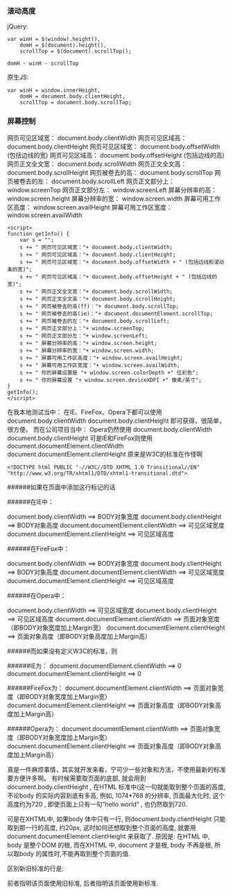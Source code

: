 ### 滚动高度

jQuery:

```
var winH = $(window).height(),
    domH = $(document).height(),
    scrollTop = $(document).scrollTop();

domH - winH - scrollTop
```

原生JS:

```
var winH = window.innerHeight,
    domH = document.body.clientHeight,
    scrollTop = document.body.scrollTop;
```

### 屏幕控制

网页可见区域宽： document.body.clientWidth 
网页可见区域高： document.body.clientHeight 
网页可见区域宽： document.body.offsetWidth (包括边线的宽) 
网页可见区域高： document.body.offsetHeight (包括边线的高) 
网页正文全文宽： document.body.scrollWidth 
网页正文全文高： document.body.scrollHeight 
网页被卷去的高： document.body.scrollTop 
网页被卷去的左： document.body.scrollLeft 
网页正文部分上： window.screenTop 
网页正文部分左： window.screenLeft 
屏幕分辨率的高： window.screen.height 
屏幕分辨率的宽： window.screen.width 
屏幕可用工作区高度： window.screen.availHeight 
屏幕可用工作区宽度： window.screen.availWidth 

```
<script> 
function getInfo() { 
    var s = ""; 
    s += " 网页可见区域宽："+ document.body.clientWidth; 
    s += " 网页可见区域高："+ document.body.clientHeight; 
    s += " 网页可见区域宽："+ document.body.offsetWidth + " (包括边线和滚动条的宽)"; 
    s += " 网页可见区域高："+ document.body.offsetHeight + " (包括边线的宽)"; 
    s += " 网页正文全文宽："+ document.body.scrollWidth; 
    s += " 网页正文全文高："+ document.body.scrollHeight; 
    s += " 网页被卷去的高(ff)："+ document.body.scrollTop; 
    s += " 网页被卷去的高(ie)："+ document.documentElement.scrollTop; 
    s += " 网页被卷去的左："+ document.body.scrollLeft; 
    s += " 网页正文部分上："+ window.screenTop; 
    s += " 网页正文部分左："+ window.screenLeft; 
    s += " 屏幕分辨率的高："+ window.screen.height; 
    s += " 屏幕分辨率的宽："+ window.screen.width; 
    s += " 屏幕可用工作区高度："+ window.screen.availHeight; 
    s += " 屏幕可用工作区宽度："+ window.screen.availWidth; 
    s += " 你的屏幕设置是 "+ window.screen.colorDepth +" 位彩色"; 
    s += " 你的屏幕设置 "+ window.screen.deviceXDPI +" 像素/英寸"; 
} 
getInfo(); 
</script> 
```

在我本地测试当中： 
在IE、FireFox、Opera下都可以使用 
document.body.clientWidth 
document.body.clientHeight 
即可获得，很简单，很方便。 
而在公司项目当中： 
Opera仍然使用 
document.body.clientWidth 
document.body.clientHeight 
可是IE和FireFox则使用 
document.documentElement.clientWidth 
document.documentElement.clientHeight 
原来是W3C的标准在作怪啊 

```
<!DOCTYPE html PUBLIC "-//W3C//DTD XHTML 1.0 Transitional//EN" "http://www.w3.org/TR/xhtml1/DTD/xhtml1-transitional.dtd"> 
```

######如果在页面中添加这行标记的话 

######在IE中： 

document.body.clientWidth ==> BODY对象宽度 
document.body.clientHeight ==> BODY对象高度 
document.documentElement.clientWidth ==> 可见区域宽度 
document.documentElement.clientHeight ==> 可见区域高度 

######在FireFox中： 

document.body.clientWidth ==> BODY对象宽度 
document.body.clientHeight ==> BODY对象高度 
document.documentElement.clientWidth ==> 可见区域宽度 
document.documentElement.clientHeight ==> 可见区域高度 


######在Opera中： 

document.body.clientWidth ==> 可见区域宽度 
document.body.clientHeight ==> 可见区域高度 
document.documentElement.clientWidth ==> 页面对象宽度（即BODY对象宽度加上Margin宽） 
document.documentElement.clientHeight ==> 页面对象高度（即BODY对象高度加上Margin高）

######而如果没有定义W3C的标准，则 

######IE为： 
document.documentElement.clientWidth ==> 0 
document.documentElement.clientHeight ==> 0 

######FireFox为： 
document.documentElement.clientWidth ==> 页面对象宽度（即BODY对象宽度加上Margin宽）
document.documentElement.clientHeight ==> 页面对象高度（即BODY对象高度加上Margin高） 

######Opera为： 
document.documentElement.clientWidth ==> 页面对象宽度（即BODY对象宽度加上Margin宽）
document.documentElement.clientHeight ==> 页面对象高度（即BODY对象高度加上Margin高）
 
真是一件麻烦事情，其实就开发来看，宁可少一些对象和方法，不使用最新的标准要方便许多啊。 
有时候需要取页面的底部, 就会用到document.body.clientHeight , 
在HTML 标准中(这一句就能取到整个页面的高度, 不论body 的实际内容到底有多高, 
例如, 1074*768 的分辨率, 页面最大化时, 这个高度约为720 , 即使页面上只有一句”hello world” , 
也仍然取到720. 

可是在XHTML中, 如果body 体中只有一行, 则document.body.clientHeight 只能取到那一行的高度, 约20px,
这时如何还想取到整个页面的高度, 就要用document.documentElement.clientHeight 来获取了. 
原因是: 在HTML 中, body 是整个DOM 的根, 而在XHTML 中, document 才是根, body 不再是根, 所以取body 的属性时,不能再取到整个页面的值. 

区别新旧标准的行是: 
<!DOCTYPE HTML PUBLIC “-//W3C//DTD HTML 4.0 Transitional//EN” > 
<!DOCTYPE html PUBLIC “-//W3C//DTD XHTML 1.0 Transitional//EN” “http://www.w3.org/TR/xhtml1/DTD/xhtml1-transitional.dtd“> 
前者指明该页面使用旧标准, 后者指明该页面使用新标准. 